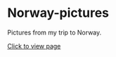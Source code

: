 # Norway-pictures

Pictures from my trip to Norway.

[Click to view page](https://laurihe.github.io/norway-pictures/)
